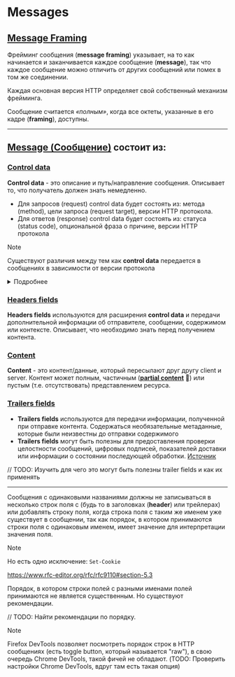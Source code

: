 # Messages

## [Message Framing](https://www.rfc-editor.org/rfc/rfc9110#name-framing-and-completeness)

Фрейминг сообщения (**message framing**) указывает, на то как начинается и заканчивается каждое сообщение (**message**), так что каждое сообщение можно отличить от других сообщений или помех в том же соединении.

Каждая основная версия HTTP определяет свой собственный механизм фрейминга.

Сообщение считается *«полным»*, когда все октеты, указанные в его кадре (**framing**), доступны.

___

## [Message (Сообщение)](https://www.rfc-editor.org/rfc/rfc9110#section-6) состоит из:

### [Control data](https://www.rfc-editor.org/rfc/rfc9110#section-6.2)
**Control data** - это описание и путь/направление сообщения. Описывает то, что получатель должен знать немедленно.
  - Для запросов (request) control data будет состоять из:  метода (method), цели запроса (request target), версии HTTP протокола.
  - Для ответов (response) control data будет состоять из: статуса (status code), опциональной фраза о причине, версии HTTP протокола
> [!Note]
> Существуют различия между тем как **control data** передается в сообщениях в зависимости от версии протокола

<details><summary>Подробнее</summary>
<p>

В HTTP/1.1 и более ранних протоколах **control data** отправляются в виде первой строки сообщения.
___
![Mozilla Firefox screenshot](https://github.com/vitaliiastakhov/learning-private/assets/68643256/aa989cac-d6b1-4204-bfed-d6591d8f502b)
В HTTP/2 и HTTP/3 **control data** передаются как _pseudo-header_ поля с зарезервированными именными префиксами (например, ":authority")
___
![HTTP/2 (Chrome DevTools screenshot)](https://github.com/vitaliiastakhov/learning-private/assets/68643256/50127998-7b22-4f8e-98fc-57f75fde2895)
![HTTP/2 Opened HAR file (Visual Studio Code screenshot)](https://github.com/vitaliiastakhov/learning-private/assets/68643256/e11103a7-0305-4a5b-85d1-ea70c6639096)

</p>
</details>

### [Headers fields](https://www.rfc-editor.org/rfc/rfc9110#section-6.3)
**Headers fields** используются для расширения **control data** и передачи дополнительной информации об отправителе, сообщении, содержимом или контексте. Описывает, что необходимо знать перед получением контента.
### [Content](https://www.rfc-editor.org/rfc/rfc9110#section-6.4)
**Content** - это контент/данные, который пересылают друг другу client и server. Контент может полным, частичным ([**partial content**](./partial-content.md) 📂) или пустым (т.е. отсутствовать) представлением ресурса.
### [Trailers fields](https://www.rfc-editor.org/rfc/rfc9110#section-6.5)
- **Trailers fields** используются для передачи информации, полученной при отправке контента. Содержаться необязательные метаданные, которые были неизвестны до отправки содержимого
- **Trailers fields** могут быть полезны для предоставления проверки целостности сообщений, цифровых подписей, показателей доставки или информации о состоянии последующей обработки. [Источник](https://www.rfc-editor.org/rfc/rfc9110#section-6.5-1)

// TODO: Изучить для чего это могут быть полезны trailer fields и как их применять

___

Сообщения с одинаковыми названиями должны не записываться в несколько строк поля с (будь то в заголовках (**header**) или трейлерах) или добавлять строку поля, когда строка поля с таким же именем уже существует в сообщении, так как порядок, в котором принимаются строки поля с одинаковым именем, имеет значение для интерпретации значения поля.

> [!Note]
> Но есть одно исключение: `Set-Cookie`

https://www.rfc-editor.org/rfc/rfc9110#section-5.3

Порядок, в котором строки полей с разными именами полей принимаются не является существенным. Но существуют рекомендации.

// TODO: Найти рекомендации по порядку.

> [!Note]
> Firefox DevTools позволяет посмотреть порядок строк в HTTP сообщениях (есть toggle button, который называется "raw"), в свою очередь Chrome DevTools, такой фичей не обладают. (TODO: Проверить настройки Chrome DevTools, вдруг там есть такая опция)
